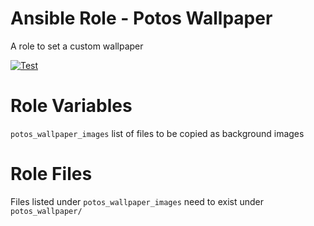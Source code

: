 # Ansible Role - Potos Wallpaper

A role to set a custom wallpaper

[![Test](https://github.com/projectpotos/ansible-role-potos_wallpaper/actions/workflows/test.yml/badge.svg)](https://github.com/projectpotos/ansible-role-potos_wallpaper/actions/workflows/test.yml)

# Role Variables

`potos_wallpaper_images` list of files to be copied as background images

# Role Files

Files listed under `potos_wallpaper_images` need to exist under `potos_wallpaper/`
